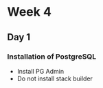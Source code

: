 # Week 4

## Day 1

### Installation of PostgreSQL

- Install PG Admin
- Do not install stack builder
